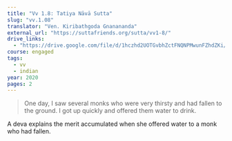 ```yaml
---
title: "Vv 1.8: Tatiya Nāvā Sutta"
slug: "vv.1.08"
translator: "Ven. Kiribathgoda Gnanananda"
external_url: "https://suttafriends.org/sutta/vv1-8/"
drive_links:
  - "https://drive.google.com/file/d/1hczhd2UOTGvbhZctFNQNPMwunFZhdZKi/view?usp=drivesdk"
course: engaged
tags:
  - vv
  - indian
year: 2020
pages: 2
---
```


> One day, I saw several monks who were very thirsty and had fallen to the ground. I got up quickly and offered them water to drink.

A deva explains the merit accumulated when she offered water to a monk who had fallen.

